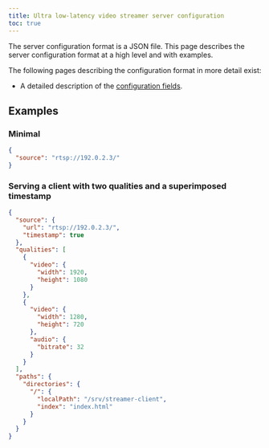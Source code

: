 ```yaml
---
title: Ultra low-latency video streamer server configuration
toc: true
---
```


The server configuration format is a JSON file. This page describes the server configuration format at a high level and
with examples.

The following pages describing the configuration format in more detail exist:

 - A detailed description of the [configuration fields](./Fields.md).


## Examples


### Minimal

```json
{
  "source": "rtsp://192.0.2.3/"
}
```


### Serving a client with two qualities and a superimposed timestamp

```json
{
  "source": {
    "url": "rtsp://192.0.2.3/",
    "timestamp": true
  },
  "qualities": [
    {
      "video": {
        "width": 1920,
        "height": 1080
      }
    },
    {
      "video": {
        "width": 1280,
        "height": 720
      },
      "audio": {
        "bitrate": 32
      }
    }
  ],
  "paths": {
    "directories": {
      "/": {
        "localPath": "/srv/streamer-client",
        "index": "index.html"
      }
    }
  }
}
```

